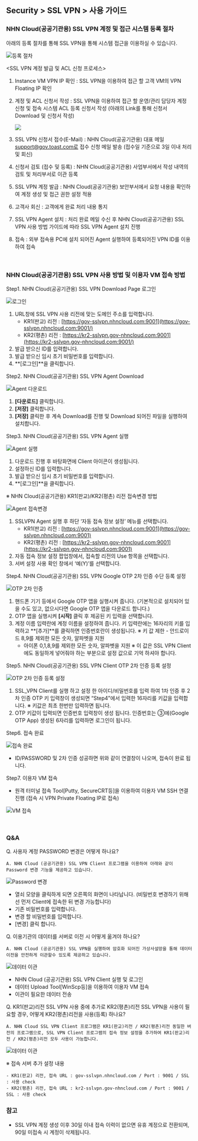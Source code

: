 ## Security > SSL VPN > 사용 가이드

### NHN Cloud(공공기관용) SSL VPN 계정 및 접근 시스템 등록 절차

아래의 등록 절차를 통해 SSL VPN을 통해 시스템 접근을 이용하실 수 있습니다.

![등록 절차](https://static.toastoven.net/prod_gov_security/ssl-vpn-2.png)

\<SSL VPN 계정 발급 및 ACL 신청 프로세스\>

   1. Instance VM VPN IP 확인 : SSL VPN을 이용하여 접근 할 고객 VM의 VPN Floating IP 확인
   2. 계정 및 ACL 신청서 작성 : SSL VPN을 이용하여 접근 할 운영/관리 담당자 계정 신청 및 접속 시스템 ACL 등록 신청서 작성
      (아래의 Link를 통해 신청서 Download 및 신청서 작성)
      
      [![](https://static.toastoven.net/prod_gov_security/fileicon_download_excel.png)](https://static.toastoven.net/prod_gov_security/NHN%20Cloud%20%EB%B0%A9%ED%99%94%EB%B2%BD%20%EB%B0%8F%20SSL%20VPN%20%EC%A0%95%EC%B1%85%20%EC%8B%A0%EC%B2%AD%EC%84%9C.xlsx)
   
   3. SSL VPN 신청서 접수(E-Mail) : NHN Cloud(공공기관용) 대표 메일 support@gov.toast.com로 접수 신청 메일 발송 (접수일 기준으로 3일 이내 처리 및 회신)
   4. 신청서 검토 (접수 및 등록) : NHN Cloud(공공기관용) 사업부서에서 작성 내역의 검토 및 처리부서로 이관 등록
   5. SSL VPN 계정 발급 : NHN Cloud(공공기관용) 보안부서에서 요청 내용을 확인하여 계정 생성 및 접근 권한 설정 적용
   6. 고객사 회신 : 고객에게 완료 처리 내용 통지
   7. SSL VPN Agent 설치 : 처리 완료 메일 수신 후 NHN Cloud(공공기관용) SSL VPN 사용 방법 가이드에 따라 SSL VPN Agent 설치 진행
   8. 접속 : 외부 접속용 PC에 설치 되어진 Agent 실행하여 등록되어진 VPN ID를 이용하여 접속
<BR>

### NHN Cloud(공공기관용) SSL VPN 사용 방법 및 이용자 VM 접속 방법

Step1. NHN Cloud(공공기관용) SSL VPN Download Page 로그인

![로그인](https://static.toastoven.net/prod_gov_security/ssl-vpn-3-1.png)

   1. URL창에 SSL VPN 사용 리전에 맞는 도메인 주소를 입력합니다.
      * KR1(판교) 리전 : [https://gov-sslvpn.nhncloud.com:9001](https://gov-sslvpn.nhncloud.com:9001/)
      * KR2(평촌) 리전 : [https://kr2-sslvpn.gov-nhncloud.com:9001](https://kr2-sslvpn.gov-nhncloud.com:9001/)
   2. 발급 받으신 ID를 입력합니다.
   3. 발급 받으신 임시 초기 비밀번호를 입력합니다.
   4. **\[로그인\]**을 클릭합니다.

   
Step2. NHN Cloud(공공기관용) SSL VPN Agent Download

![Agent 다운로드](https://static.toastoven.net/prod_gov_security/ssl-vpn-4-1.png)

   1. **\[다운로드\]** 클릭합니다.
   2. **\[저장\]** 클릭합니다.
   3. **\[저장\]** 클릭한 후 계속 Download를 진행 및 Download 되어진 파일을 실행하여 설치합니다.

   
Step3. NHN Cloud(공공기관용) SSL VPN Agent 실행

![Agent 실행](https://static.toastoven.net/prod_gov_security/ssl-vpn-5.png)

   1. 다운로드 진행 후 바탕화면에 Client 아이콘이 생성됩니다.
   2. 설정하신 ID를 입력합니다.
   3. 발급 받으신 임시 초기 비밀번호를 입력합니다.
   4. **\[로그인\]**을 클릭합니다.

※ NHN Cloud(공공기관용) KR1(판교)/KR2(평촌) 리전 접속변경 방법

![Agent 접속변경](https://static.toastoven.net/prod_gov_security/ssl-vpn-5(230613).png)

   1. SSLVPN Agent 실행 후 하단 ‘자동 접속 정보 설정’ 메뉴를 선택합니다.
      * KR1(판교) 리전 : [https://gov-sslvpn.nhncloud.com:9001](https://gov-sslvpn.nhncloud.com:9001)
      * KR2(평촌) 리전 : [https://kr2-sslvpn.gov-nhncloud.com:9001](https://kr2-sslvpn.gov-nhncloud.com:9001)
   2. 자동 접속 정보 설정 팝업창에서, 접속할 리전의 Use 항목을 선택합니다.
   3. 서버 설정 사용 확인 창에서 ‘예(Y)’를 선택합니다.


Step4. NHN Cloud(공공기관용) SSL VPN Google OTP 2차 인증 수단 등록 설정

![OTP 2차 인증](https://static.toastoven.net/prod_gov_security/ssl-vpn-6.png)

   1. 핸드폰 기기 등에서 Google OTP 앱을 실행시켜 줍니다.
      (기본적으로 설치되어 있을 수도 있고, 없으시다면 Google OTP 앱을 다운로드 합니다.)
   2. OTP 앱을 실행시켜 **\[시작\]** 클릭 후 제공된 키 입력을 선택합니다.
   3. 계정 이름 입력란에 계정 이름을 설정하여 줍니다.
      키 입력란에는 16자리의 키를 입력하고 **\[추가\]**를 클릭하면 인증번호란이 생성됩니다.
      ※ 키 값 제한 - 안드로이드 8,9를 제외한 모든 숫자, 알파벳을 지원
         * 아이폰 0,1,8,9를 제외한 모든 숫자, 알파벳을 지원
      ※ 이 값은 SSL VPN Client에도 동일하게 넣어줘야 하는 부분으로 설정 값으로 기억 하셔야 합니다.

   
Step5. NHN Cloud(공공기관용) SSL VPN Client OTP 2차 인증 등록 설정

![OTP 2차 인증 등록 설정](https://static.toastoven.net/prod_gov_security/ssl-vpn-7(230613).png)

   1. SSL\_VPN Client를 실행 하고 설정 한 아이디/비밀번호를 입력 하여 1차 인증 후 2차 인증 OTP 키 입력창이 생성되면 “Step4”에서 입력한 16자리를 키값을 입력합니다.
      ※ 키값은 최초 한번만 입력하면 됩니다.
   2. OTP 키값이 입력되면 인증번호 입력창이 생성 됩니다.
      인증번호는 ③에(Google OTP App) 생성된 6자리를 입력하면 로그인이 됩니다.


Step6. 접속 완료

![접속 완료](https://static.toastoven.net/prod_gov_security/ssl-vpn-8(230613).png)

   * ID/PASSWORD 및 2차 인증 성공하면 위와 같이 연결창이 나오며, 접속이 완료 됩니다.


Step7. 이용자 VM 접속

   * 원격 터미널 접속 Tool\[Putty, SecureCRT등\]을 이용하여 이용자 VM SSH 연결 진행 (접속 시 VPN Private Floating IP로 접속)

![VM 접속](https://static.toastoven.net/prod_gov_security/ssl-vpn-9(230613).png)

<BR>

   
### Q&A

Q. 사용자 계정 PASSWORD 변경은 어떻게 하나요?<br>
```
A. NHN Cloud (공공기관용) SSL VPN Client 프로그램을 이용하여 아래와 같이 Password 변경 기능을 제공하고 있습니다.
```

![Password 변경](https://static.toastoven.net/prod_gov_security/ssl-vpn-10(230613).png)

- 열쇠 모양을 클릭하게 되면 오른쪽의 화면이 나타납니다.
  (비밀번호 변경하기 위해선 먼저 Client에 접속한 뒤 변경 가능합니다)
- 기존 비밀번호를 입력합니다.
- 변경 할 비밀번호를 입력합니다.
- [변경] 클릭 합니다.


Q. 이용기관의 데이터를 서버로 이전 시 어떻게 옮겨야 하나요?<br>
```
A. NHN Cloud (공공기관용) SSL VPN을 실행하여 암호화 되어진 가상사설망을 통해 데이터 이전을 안전하게 이관할수 있도록 제공하고 있습니다.
```

![데이터 이관](https://static.toastoven.net/prod_gov_security/ssl-vpn-11(230613).png)

- NHN Cloud (공공기관용) SSL VPN Client 실행 및 로그인
- 데이터 Upload Tool[WinScp등]을 이용하여 이용자 VM 접속
- 이관이 필요한 데이터 전송


Q. KR1(판교)리전 SSL VPN 사용 중에 추가로 KR2(평촌)리전 SSL VPN을 사용이 필요할 경우, 어떻게 KR2(평촌)리전을 사용(등록) 하나요?<br>
```
A. NHN Cloud SSL VPN Client 프로그램은 KR1(판교)리전 / KR2(평촌)리전 동일한 버전의 프로그램으로, SSL VPN Client 프로그램의 접속 정보 설정을 추가하여 KR1(판교)리전 / KR2(평촌)리전 모두 사용이 가능합니다. 
```

![데이터 이관](https://static.toastoven.net/prod_gov_security/ssl-vpn-12(230613).png)

※ 접속 서버 추가 설정 내용

    - KR1(판교) 리전, 접속 URL : gov-sslvpn.nhncloud.com / Port : 9001 / SSL : 사용 check
    - KR2(평촌) 리전, 접속 URL : kr2-sslvpn.gov-nhncloud.com / Port : 9001 / SSL : 사용 check
    
### 참고
- SSL VPN 계정 생성 이후 30일 이내 접속 이력이 없으면 유휴 계정으로 전환되며, 90일 미접속 시 계정이 삭제됩니다.
